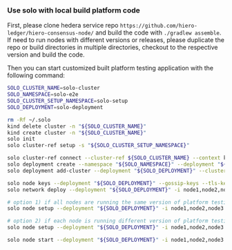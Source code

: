 ### Use solo with local build platform code

First, please clone hedera service repo `https://github.com/hiero-ledger/hiero-consensus-node/` and build the code
with `./gradlew assemble`. If need to run nodes with different versions or releases, please duplicate the repo or build directories in
multiple directories, checkout to the respective version and build the code.

Then you can start customized built platform testing application with the following command:

```bash
SOLO_CLUSTER_NAME=solo-cluster
SOLO_NAMESPACE=solo-e2e
SOLO_CLUSTER_SETUP_NAMESPACE=solo-setup
SOLO_DEPLOYMENT=solo-deployment

rm -Rf ~/.solo
kind delete cluster -n "${SOLO_CLUSTER_NAME}" 
kind create cluster -n "${SOLO_CLUSTER_NAME}"
solo init
solo cluster-ref setup -s "${SOLO_CLUSTER_SETUP_NAMESPACE}"

solo cluster-ref connect --cluster-ref ${SOLO_CLUSTER_NAME} --context kind-${SOLO_CLUSTER_NAME} --email john@doe.com
solo deployment create --namespace "${SOLO_NAMESPACE}" --deployment "${SOLO_DEPLOYMENT}"
solo deployment add-cluster --deployment "${SOLO_DEPLOYMENT}" --cluster-ref ${SOLO_CLUSTER_NAME} --num-consensus-nodes 3

solo node keys --deployment "${SOLO_DEPLOYMENT}" --gossip-keys --tls-keys -i node1,node2,node3 
solo network deploy --deployment "${SOLO_DEPLOYMENT}" -i node1,node2,node3 --app PlatformTestingTool.jar

# option 1) if all nodes are running the same version of platform testing app
solo node setup --deployment "${SOLO_DEPLOYMENT}" -i node1,node2,node3 --local-build-path ../hiero-consensus-node/platform-sdk/sdk/data

# option 2) if each node is running different version of platform testing app, please provide different paths to the local repositories
solo node setup --deployment "${SOLO_DEPLOYMENT}" -i node1,node2,node3 --local-build-path node1=../hiero-consensus-node/platform-sdk/sdk/data,node1=<path2>,node3=<path3>

solo node start --deployment "${SOLO_DEPLOYMENT}" -i node1,node2,node3 --app PlatformTestingTool.jar
```
